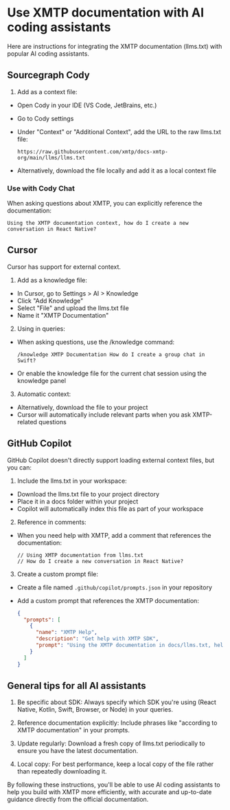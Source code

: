 # Use XMTP documentation with AI coding assistants

Here are instructions for integrating the XMTP documentation (llms.txt) with popular AI coding assistants.

## Sourcegraph Cody

1. Add as a context file:

- Open Cody in your IDE (VS Code, JetBrains, etc.)
- Go to Cody settings
- Under "Context" or "Additional Context", add the URL to the raw llms.txt file:

  ```
  https://raw.githubusercontent.com/xmtp/docs-xmtp-org/main/llms/llms.txt
  ```

- Alternatively, download the file locally and add it as a local context file

### Use with Cody Chat

When asking questions about XMTP, you can explicitly reference the documentation:

```
Using the XMTP documentation context, how do I create a new conversation in React Native?
```

## Cursor

Cursor has support for external context.

1. Add as a knowledge file:
- In Cursor, go to Settings > AI > Knowledge
- Click "Add Knowledge"
- Select "File" and upload the llms.txt file
- Name it "XMTP Documentation"

2. Using in queries:
- When asking questions, use the /knowledge command:

  ```
  /knowledge XMTP Documentation How do I create a group chat in Swift?
  ```

- Or enable the knowledge file for the current chat session using the knowledge panel

3. Automatic context:
- Alternatively, download the file to your project
- Cursor will automatically include relevant parts when you ask XMTP-related questions

## GitHub Copilot

GitHub Copilot doesn't directly support loading external context files, but you can:

1. Include the llms.txt in your workspace:
- Download the llms.txt file to your project directory
- Place it in a docs folder within your project
- Copilot will automatically index this file as part of your workspace

2. Reference in comments:
- When you need help with XMTP, add a comment that references the documentation:

  ```
  // Using XMTP documentation from llms.txt
  // How do I create a new conversation in React Native?
  ```

3. Create a custom prompt file:
- Create a file named `.github/copilot/prompts.json` in your repository
- Add a custom prompt that references the XMTP documentation:

  ```json
  {
    "prompts": [
      {
        "name": "XMTP Help",
        "description": "Get help with XMTP SDK",
        "prompt": "Using the XMTP documentation in docs/llms.txt, help me with: {{selection}}"
      }
    ]
  }
  ```

## General tips for all AI assistants

1. Be specific about SDK: Always specify which SDK you're using (React Native, Kotlin, Swift, Browser, or Node) in your queries.

2. Reference documentation explicitly: Include phrases like "according to XMTP documentation" in your prompts.

3. Update regularly: Download a fresh copy of llms.txt periodically to ensure you have the latest documentation.

4. Local copy: For best performance, keep a local copy of the file rather than repeatedly downloading it.

By following these instructions, you'll be able to use AI coding assistants to help you build with XMTP more efficiently, with accurate and up-to-date guidance directly from the official documentation.
